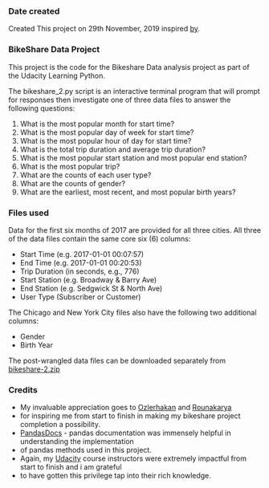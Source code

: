 ### Date created
Created This project on 29th November, 2019 inspired [by](https://drive.google.com/open?id=1tGM1IJo7ixYWAjneY-CnM2085bLsyP-R).

### **BikeShare Data Project**
This project is the code for the Bikeshare Data analysis project as part of the Udacity Learning Python.

The bikeshare_2.py script is an interactive terminal program that will prompt for responses then 
investigate one of three data files to answer the following questions:

1. What is the most popular month for start time?
2. What is the most popular day of week for start time?
3. What is the most popular hour of day for start time?
4. What is the total trip duration and average trip duration?
5. What is the most popular start station and most popular end station?
6. What is the most popular trip?
7. What are the counts of each user type?
8. What are the counts of gender?
9. What are the earliest, most recent, and most popular birth years?

### Files used
Data for the first six months of 2017 are provided for all three cities. All three of the data files contain the same core six (6) columns:

* Start Time (e.g. 2017-01-01 00:07:57)
* End Time (e.g. 2017-01-01 00:20:53)
* Trip Duration (in seconds, e.g., 776)
* Start Station (e.g. Broadway & Barry Ave)
* End Station (e.g. Sedgwick St & North Ave)
* User Type (Subscriber or Customer)
  
The Chicago and New York City files also have the following two additional columns:

* Gender
* Birth Year

The post-wrangled data files can be downloaded separately from [bikeshare-2.zip](https://drive.google.com/open?id=1XdN2xlBwow2gfE_Ptp3m2pnUIx8BBDTZ)

### Credits
* My invaluable appreciation goes to [Ozlerhakan](https://github.com/ozlerhakan/bikeshare/blob/master/bikeshare.py) and [Rounakarya](https://github.com/rounakarya/Explore-US-bikeshare-Data/blob/master/bikeshare_2.py)
* for inspiring me from start to finish in making my bikeshare project completion a possibility.
* [PandasDocs](https://pandas.pydata.org/pandas-docs/stable/) - pandas documentation was immensely helpful in understanding the implementation
* of pandas methods used in this project.
* Again, my [Udacity](https://www.udacity.com/) course instructors were extremely impactful from start to finish and i am grateful
* to have gotten this privilege tap into their rich knowledge.